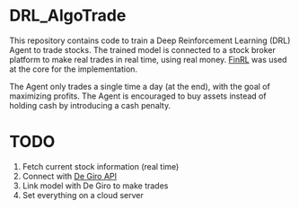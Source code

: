 # DRL_AlgoTrade
This repository contains code to train a Deep Reinforcement Learning (DRL) Agent to trade stocks. The trained model is connected to a stock broker platform to make real trades in real time, using real money. 
[FinRL](https://github.com/AI4Finance-Foundation/FinRL) was used at the core for the implementation. 

The Agent only trades a single time a day (at the end), with the goal of maximizing profits. The Agent is encouraged to buy assets instead of holding cash by introducing a cash penalty. 


# TODO
1. Fetch current stock information (real time)
2. Connect with [De Giro API](https://pypi.org/project/degiroapi/)
3. Link model with De Giro to make trades
4. Set everything on a cloud server
